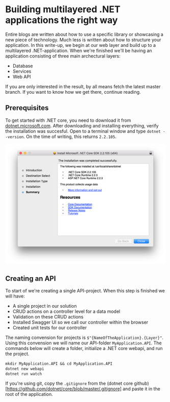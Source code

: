 # Building multilayered .NET applications the right way
Entire blogs are written about how to use a specific library or showcasing a new piece of technology.
Much less is written about how to structure your application. In this write-up, we begin at our web layer
and build up to a multilayered .NET-application.
When we're finished we'll be having an application consisting of three main archectural layers:
- Database
- Services
- Web API

If you are only interested in the result, by all means fetch the latest master branch. If you want to know how we get there, continue reading.

## Prerequisites
To get started with .NET core, you need to download it from [dotnet.microsoft.com](https://dotnet.microsoft.com/download).
After downloading and installing everything, verify the installation was succesful. Open to a terminal window and type `dotnet --version`.
On the time of writing, this returns `2.2.105`.

![version](./_guide/version.png)

## Creating an API
To start of we're creating a single API-project. When this step is finished we will have:
- A single project in our solution
- CRUD actions on a controller level for a data model
- Validation on these CRUD actions
- Installed Swagger UI so we call our controller within the browser
- Created unit tests for our controller

The naming convension for projects is `$"{NameOfTheApplication}.{Layer}"`.
Using this convension we will name our API-folder `MyApplication.API`.
The commands below will create a folder, initialize a .NET core webapi, and run the project.
```
mkdir MyApplication.API && cd MyApplication.API
dotnet new webapi
dotnet run watch
```
If you're using git, copy the `.gitignore` from the (dotnet core github)[https://github.com/dotnet/core/blob/master/.gitignore] and paste it in the root of the application.